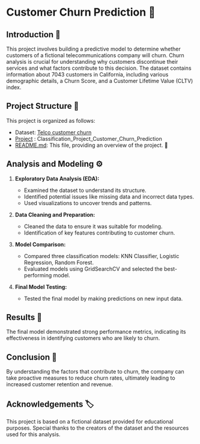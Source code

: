 # Customer Churn Prediction :office:

## Introduction :book:

This project involves building a predictive model to determine whether customers of a fictional telecommunications company will churn. Churn analysis is crucial for understanding why customers discontinue their services and what factors contribute to this decision. The dataset contains information about 7043 customers in California, including various demographic details, a Churn Score, and a Customer Lifetime Value (CLTV) index.

## Project Structure :bookmark_tabs:

This project is organized as follows:
- Dataset: [Telco customer churn](https://community.ibm.com/community/user/businessanalytics/blogs/steven-macko/2019/07/11/telco-customer-churn-1113)
- [Project](https://github.com/Waliid18/Classification-Project/blob/main/Classification_Project_Customer_Churn_Prediction.ipynb) : Classification_Project_Customer_Churn_Prediction
- [README.md](https://github.com/Waliid18/Classification-Project/edit/main/README.md): This file, providing an overview of the project. :link:

## Analysis and Modeling :gear:

1. **Exploratory Data Analysis (EDA):** 
   - Examined the dataset to understand its structure.
   - Identified potential issues like missing data and incorrect data types.
   - Used visualizations to uncover trends and patterns.

2. **Data Cleaning and Preparation:** 
   - Cleaned the data to ensure it was suitable for modeling.
   - Identification of key features contributing to customer churn.

3. **Model Comparison:**
   - Compared three classification models: KNN Classifier, Logistic Regression, Random Forest.
   - Evaluated models using GridSearchCV and selected the best-performing model.

4. **Final Model Testing:**
   - Tested the final model by making predictions on new input data.
  
## Results :memo:

The final model demonstrated strong performance metrics, indicating its effectiveness in identifying customers who are likely to churn. 

## Conclusion :page_facing_up:

By understanding the factors that contribute to churn, the company can take proactive measures to reduce churn rates, ultimately leading to increased customer retention and revenue.

## Acknowledgements :label:

This project is based on a fictional dataset provided for educational purposes. Special thanks to the creators of the dataset and the resources used for this analysis.






   
